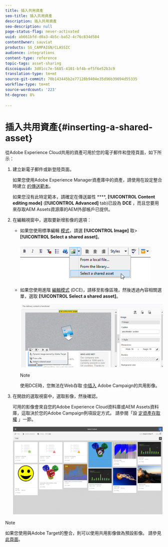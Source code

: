 ```yaml
---
title: 插入共用資產
seo-title: 插入共用資產
description: 插入共用資產
seo-description: null
page-status-flag: never-activated
uuid: ab661bfd-d0a3-4b5c-ba52-4c76c834d584
contentOwner: sauviat
products: SG_CAMPAIGN/CLASSIC
audience: integrations
content-type: reference
topic-tags: asset-sharing
discoiquuid: 3d01cc7e-5685-4101-bf4b-ef5f6e52b3c9
translation-type: tm+mt
source-git-commit: 70b143445b2e77128b9404e35d96b39694d55335
workflow-type: tm+mt
source-wordcount: '223'
ht-degree: 8%

---
```



# 插入共用資產{#inserting-a-shared-asset}

從Adobe Experience Cloud共用的資產可用於您的電子郵件和登陸頁面，如下所示：

1. 建立新電子郵件或新登陸頁面。

   如果您使用Adobe Experience Manager資產庫中的資產，請使用在設定整合時建立 [的傳送範本](../../integrations/using/configuring-access-to-assets.md#integrating-with-aem-assets)。

   如果您沒有此特定範本，請確定在傳送屬性 ****, **[!UICONTROL Content editing mode]** (**[!UICONTROL Advanced]** tab)已設為 **DCE** ，而且您要用來存取AEM Assets資源庫的AEM外部帳戶已提供。

1. 在編輯視窗中，選取要新增影像的選項：

   * 如果您使用標準編輯 [模式](../../delivery/using/defining-the-email-content.md#adding-images)，請選 **[!UICONTROL Image]** 取> **[!UICONTROL Select a shared asset]**。

      ![](assets/dam_insert_image_standard.png)

   * 如果您使用進階 [編輯模式](../../web/using/about-campaign-html-editor.md) (DCE)，請移至影像區塊，然後透過內容相關選單，選取 **[!UICONTROL Select a shared asset]**。

      ![](assets/dam_insert_image_dce.png)

      >[!NOTE]
      >
      >使用DCE時，您無法在Web存取 [中插入](../../platform/using/adobe-campaign-workspace.md#console-and-web-access) Adobe Campaign的共用影像。

1. 在開啟的選取視窗中，選取影像，然後確認。

   可用的影像會來自您的Adobe Experience Cloud資料庫或AEM Assets資料庫，這取決於您的Adobe Campaign例項設定方式。 請參閱「設 [定資產存取權](../../integrations/using/configuring-access-to-assets.md) 」一節。

   ![](assets/dam_shared_image_selection.png)

>[!NOTE]
>
>如果您使用與Adobe Target的整合，則可以使用共用影像做為預設影像。 請參見[此頁面](../../integrations/using/integrating-with-adobe-target.md)。

